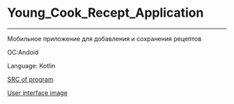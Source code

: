 # Young_Cook_Recept_Application
--- 
Мобильное приложение для добавления и сохранения рецептов

OC:Andoid

Language: Kotlin

[SRC of program](Requirements/SRC.md)

[User interface image](Mockups)
